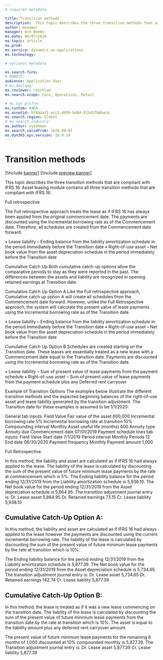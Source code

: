 ```yaml
---
# required metadata

title: Transition methods
description:  This topic describes the three transition methods that are compliant with IFRS 16.
author: moaamer
manager: Ann Beebe
ms.date: 08/07/2020
ms.topic: article
ms.prod: 
ms.service: dynamics-ax-applications
ms.technology: 

# optional metadata

ms.search.form: 
# ROBOTS: 
audience: Application User
# ms.devlang: 
ms.reviewer: roschlom
ms.search.scope: Core, Operations, Retail

# ms.tgt_pltfrm: 
ms.custom: 4464
ms.assetid: 5f89daf1-acc2-4959-b48d-91542fb6bacb
ms.search.region: Global
# ms.search.industry: 
ms.author: vstehman
ms.search.validFrom: 2020-08-07
ms.dyn365.ops.version: 10.0.14
---
```


# Transition methods

[!include [banner](../includes/banner.md)]
[!include [preview banner](../includes/preview-banner.md)]

This topic describes the three transition methods that are compliant with IFRS 16. Asset leasing module contains all three transition methods that are compliant with IFRS 16:

Full retrospective

The Full retrospective approach treats the lease as if IFRS 16 has always been applied from the original commencement date. The payments are discounted using the Incremental borrowing rate as of the Commencement date. Therefore, all schedules are created from the Commencement date forward.

•	Lease liability
–	Ending balance from the liability amortization schedule in the period immediately before the Transition date
•	Right-of-use asset
–	Net book value from the asset depreciation schedule in the period immediately before the Transition date

Cumulative Catch Up
Both cumulative catch-up options allow the comparative periods to stay as they were reported in the past. The differences between the assets and liability are recognized in opening retained earnings at Transition date.

Cumulative Catch Up Option A
Like the Full retrospective approach, Cumulative catch up option A will create all schedules from the Commencement date forward. However, unlike the Full Retrospective approach, the system will calculate the present value of lease payments using the Incremental borrowing rate as of the Transition date.

•	Lease liability
–	Ending balance from the liability amortization schedule in the period immediately before the Transition date
•	Right-of-use asset
–	Net book value from the asset depreciation schedule in the period immediately before the Transition date

Cumulative Catch Up Option B
Schedules are created starting on the Transition date. These leases are essentially treated as a new lease with a Commencement date equal to the Transition date. Payments are discounted using the Incremental borrowing rate as of the Transition date.

•	Lease liability
–	Sum of present value of lease payments from the payment schedule
•	Right-of-use asset
–	Sum of present value of lease payments from the payment schedule plus any Deferred rent carryover

Example of Transition Options
The examples below illustrate the different transition methods and the expected beginning balances of the right-of-use asset and lease liability generated by the transition adjustment. The Transition date for these examples is assumed to be 1/1/2020:

General tab inputs:
Field	Value
Fair value of the asset	600,000
Incremental borrowing rate	5%
Incremental borrowing rate at transition	10%
Compounding interval	Monthly
Asset useful life (months)	600
Annuity type	Annuity due
Commencement date	07/01/2019
Payment schedule lines tab inputs:
Field	Value
Start date	7/1/2019
Period interval	Monthly
Periods	12
End date	06/30/2020
Payment frequency	Monthly
Payment amount	1,000

Full Retrospective:

In this method, the liability and asset are calculated as if IFRS 16 had always applied to the lease. The liability of the lease is calculated by discounting the sum of the present value of future minimum lease payments by the rate at commencement which is 5%.
The Ending liability balance for the period ending 12/31/2019 from the Liability amortization schedule is 5,938.10.
The Net book value for the period ending 12/31/2019 from the Asset depreciation schedule is 5,864.95.
The transition adjustment journal entry is:
Dr. Lease asset 5,864.95
Dr. Retained earnings 73.15
Cr. Lease liability 5,938.10

## Cumulative Catch-Up Option A:

In this method, the liability and asset are calculated as if IFRS 16 had always applied to the lease however the payments are discounted using the current incremental borrowing rate. The liability of the lease is calculated by discounting the sum of the present value of future minimum lease payments by the rate at transition which is 10%.

The Ending liability balance for the period ending 12/31/2019 from the Liability amortization schedule is 5,877.39.
The Net book value for the period ending 12/31/2019 from the Asset depreciation schedule is 5,734.65.
The transition adjustment journal entry is:
Dr. Lease asset 5,734.65
Dr. Retained earnings 142.74
Cr. Lease liability 5,877.39

## Cumulative Catch-Up Option B:

In this method, the lease is treated as if it was a new lease commencing on the transition date. The liability of the lease is calculated by discounting the sum of the present value of future minimum lease payments from the transition date by the rate at transition which is 10%. The asset is equal to the liability amount plus any deferred rent carryover amount.

The present value of future minimum lease payments for the remaining 6 months of 1,000 discounted at 10% compounded monthly is 5,877.39.
The Transition adjustment journal entry is:
Dr. Lease asset 5,877.39
Cr. Lease liability 5,877.39

